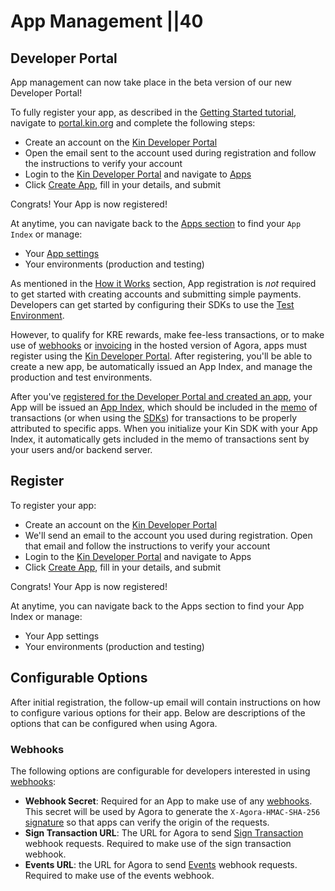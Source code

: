 # App Management ||40

## Developer Portal

App management can now take place in the beta version of our new Developer Portal!

To fully register your app, as described in the [Getting Started tutorial](/tutorials/#getting-started), navigate to [portal.kin.org](https://portal.kin.org) and complete the following steps:

- Create an account on the [Kin Developer Portal](https://portal.kin.org/register)
- Open the email sent to the account used during registration and follow the instructions to verify your account
- Login to the [Kin Developer Portal](https://portal.kin.org) and navigate to [Apps](https://portal.kin.org/apps)
- Click [Create App](https://portal.kin.org/apps/create), fill in your details, and submit

Congrats! Your App is now registered!

At anytime, you can navigate back to the [Apps section](https://portal.kin.org/apps) to find your `App Index` or manage:

- Your [App settings](https://portal.kin.org/apps)
- Your environments (production and testing)

As mentioned in the [How it Works](/docs/how-it-works/) section, App registration is _not_ required to get started with creating accounts and submitting simple payments. Developers can get started by configuring their SDKs to use the [Test Environment](/docs/terms-and-concepts/#test-environment).

However, to qualify for KRE rewards, make fee-less transactions, or to make use of [webhooks](/docs/how-it-works/#webhooks) or [invoicing](/docs/how-it-works/#invoices) in the hosted version of Agora, apps must register using the [Kin Developer Portal](https://portal.kin.org). After registering, you'll be able to create a new app, be automatically issued an App Index, and manage the production and test environments.

After you've [registered for the Developer Portal and created an app](#register), your App will be issued an [App Index](/docs/terms-and-concepts/#app-index), which should be included in the [memo](/docs/how-it-works/#kin-binary-memo-format) of transactions (or when using the [SDKs](/docs/#available-sdks)) for transactions to be properly attributed to specific apps. When you initialize your Kin SDK with your App Index, it automatically gets included in the memo of transactions sent by your users and/or backend server.

## Register

To register your app:

- Create an account on the [Kin Developer Portal](https://portal.kin.org)
- We'll send an email to the account you used during registration. Open that email and follow the instructions to verify your account
- Login to the [Kin Developer Portal](https://portal.kin.org) and navigate to Apps
- Click [Create App](https://portal.kin.org/apps/create), fill in your details, and submit

Congrats! Your App is now registered!

At anytime, you can navigate back to the Apps section to find your App Index or manage:

- Your App settings
- Your environments (production and testing)

## Configurable Options

After initial registration, the follow-up email will contain instructions on how to configure various options for their app. Below are descriptions of the options that can be configured when using Agora.

### Webhooks

The following options are configurable for developers interested in using [webhooks](/docs/how-it-works/#webhooks):

- **Webhook Secret**: Required for an App to make use of any [webhooks](/docs/how-it-works/#webhooks). This secret will be used by Agora to generate the `X-Agora-HMAC-SHA-256` [signature](/docs/agora-webhook-reference/#authentication) so that apps can verify the origin of the requests.
- **Sign Transaction URL**: The URL for Agora to send [Sign Transaction](/docs/how-it-works/#sign-transaction) webhook requests. Required to make use of the sign transaction webhook.
- **Events URL**: the URL for Agora to send [Events](/docs/how-it-works/#events) webhook requests. Required to make use of the events webhook.


